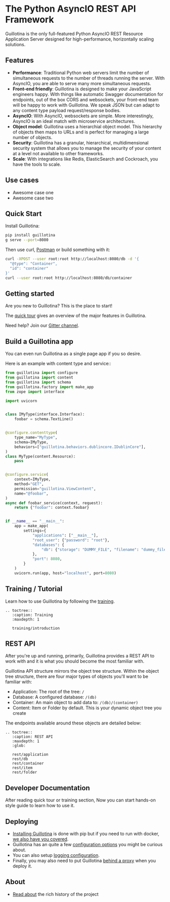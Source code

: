 # The Python AsyncIO REST API Framework

Guillotina is the only full-featured Python AsyncIO REST Resource Application
Server designed for high-performance, horizontally scaling solutions.

## Features

 - **Performance**: Traditional Python web servers limit the number of simultaneous
   requests to the number of threads running the server. With AsyncIO, you are
   able to serve many more simultaneous requests.
 - **Front-end friendly**: Guillotina is designed to make your
   JavaScript engineers happy. With things like automatic Swagger documentation
   for endpoints, out of the box CORS and websockets, your front-end team will be happy
   to work with Guillotina. We speak JSON but can adapt to any content type
   payload request/response bodies.
 - **AsyncIO**: With AsyncIO, websockets are simple. More interestingly, AsyncIO
   is an ideal match with microservice architectures.
 - **Object model**: Guillotina uses a hierarchial object model. This hierarchy
   of objects then maps to URLs and is perfect for managing
   a large number of objects.
 - **Security**: Guillotina has a granular, hierarchical, multidimensional
   security system that allows you to manage the security of your content
   at a level not available to other frameworks.
 - **Scale**: With integrations like Redis, ElasticSearch and Cockroach, you
   have the tools to scale.

## Use cases

- Awesome case one
- Awesome case two

## Quick Start

Install Guillotina:

```sh
pip install guillotina
g serve --port=8080
```

Then use curl, [Postman](https://www.postman.com/ "Link to Postman") or build something with it:

```sh
curl -XPOST --user root:root http://localhost:8080/db -d '{
  "@type": "Container",
  "id": "container"
}'
curl --user root:root http://localhost:8080/db/container
```

## Getting started

Are you new to Guillotina? This is the place to start!

The [quick tour](./quick-tour.html) gives an overview of the major features in Guillotina.

Need help? Join our [Gitter channel](https://gitter.im/plone/guillotina).

## Build a Guillotina app

You can even run Guillotina as a single page app if you so desire.

Here is an example with content type and service::

```python
from guillotina import configure
from guillotina import content
from guillotina import schema
from guillotina.factory import make_app
from zope import interface

import uvicorn


class IMyType(interface.Interface):
    foobar = schema.TextLine()


@configure.contenttype(
    type_name="MyType",
    schema=IMyType,
    behaviors=["guillotina.behaviors.dublincore.IDublinCore"],
)
class MyType(content.Resource):
    pass


@configure.service(
    context=IMyType,
    method="GET",
    permission="guillotina.ViewContent",
    name="@foobar",
)
async def foobar_service(context, request):
    return {"foobar": context.foobar}


if __name__ == "__main__":
    app = make_app(
        settings={
            "applications": ["__main__"],
            "root_user": {"password": "root"},
            "databases": {
                "db": {"storage": "DUMMY_FILE", "filename": "dummy_file.db",}
            },
            "port": 8080,
        }
    )
    uvicorn.run(app, host="localhost", port=8080)
```


## Training / Tutorial

Learn how to use Guillotina by following the [training](./training/index.html "Link to Guillotina trining docs").

```eval_rst
.. toctree::
   :caption: Training
   :maxdepth: 1

   training/introduction
```

## REST API

After you're up and running, primarily, Guillotina provides a REST API to work with
and it is what you should become the most familiar with.

Guillotina API structure mirrors the object tree structure. Within the object
tree structure, there are four major types of objects you'll want to be familiar
with:

- Application: The root of the tree: `/`
- Database: A configured database: `/(db)`
- Container: An main object to add data to: `/(db)/(container)`
- Content: Item or Folder by default. This is your dynamic object tree you create

The endpoints available around these objects are detailed below:

```eval_rst
.. toctree::
   :caption: REST API
   :maxdepth: 1
   :glob:

   rest/application
   rest/db
   rest/container
   rest/item
   rest/folder
```

## Developer Documentation

After reading quick tour or training section,
Now you can start hands-on style guide to learn how to use it.

## Deploying

- [Installing Guillotina](./installation/installation.html)
  is done with pip but if you need to run with docker,
  [we also have you covered](https://hub.docker.com/r/guillotina/guillotina/).
- Guillotina has an quite a few
  [configuration options](./installation/configuration.html)
  you might be curious about.
- You can also setup
  [logging configuration](./installation/logging.html).
- Finally, you may also need to put Guillotina
  [behind a proxy](./installation/production.html)
  when you deploy it.

## About

- [Read about](./about.html) the rich history of the project
